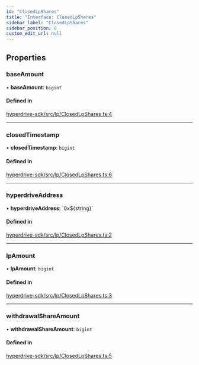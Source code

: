 ```yaml
---
id: "ClosedLpShares"
title: "Interface: ClosedLpShares"
sidebar_label: "ClosedLpShares"
sidebar_position: 0
custom_edit_url: null
---
```


## Properties

### baseAmount

• **baseAmount**: `bigint`

#### Defined in

[hyperdrive-sdk/src/lp/ClosedLpShares.ts:4](https://github.com/delvtech/hyperdrive-monorepo/blob/05d4ad8/packages/hyperdrive-sdk/src/lp/ClosedLpShares.ts#L4)

___

### closedTimestamp

• **closedTimestamp**: `bigint`

#### Defined in

[hyperdrive-sdk/src/lp/ClosedLpShares.ts:6](https://github.com/delvtech/hyperdrive-monorepo/blob/05d4ad8/packages/hyperdrive-sdk/src/lp/ClosedLpShares.ts#L6)

___

### hyperdriveAddress

• **hyperdriveAddress**: \`0x${string}\`

#### Defined in

[hyperdrive-sdk/src/lp/ClosedLpShares.ts:2](https://github.com/delvtech/hyperdrive-monorepo/blob/05d4ad8/packages/hyperdrive-sdk/src/lp/ClosedLpShares.ts#L2)

___

### lpAmount

• **lpAmount**: `bigint`

#### Defined in

[hyperdrive-sdk/src/lp/ClosedLpShares.ts:3](https://github.com/delvtech/hyperdrive-monorepo/blob/05d4ad8/packages/hyperdrive-sdk/src/lp/ClosedLpShares.ts#L3)

___

### withdrawalShareAmount

• **withdrawalShareAmount**: `bigint`

#### Defined in

[hyperdrive-sdk/src/lp/ClosedLpShares.ts:5](https://github.com/delvtech/hyperdrive-monorepo/blob/05d4ad8/packages/hyperdrive-sdk/src/lp/ClosedLpShares.ts#L5)
